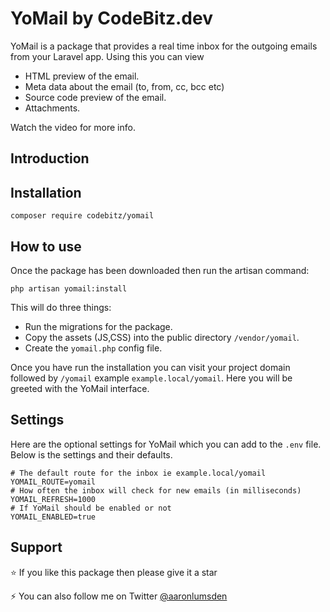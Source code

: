 # YoMail by CodeBitz.dev

YoMail is a package that provides a real time inbox for the outgoing emails from your Laravel app. Using this you can view

- HTML preview of the email.
- Meta data about the email (to, from, cc, bcc etc)
- Source code preview of the email.
- Attachments.

Watch the video for more info.

## Introduction


## Installation

`composer require codebitz/yomail`

## How to use

Once the package has been downloaded then run the artisan command:

`php artisan yomail:install`

This will do three things:
- Run the migrations for the package.
- Copy the assets (JS,CSS) into the public directory `/vendor/yomail`.
- Create the `yomail.php` config file.

Once you have run the installation you can visit your project domain followed by `/yomail` example `example.local/yomail`. Here you will be greeted with the YoMail interface.

## Settings

Here are the optional settings for YoMail which you can add to the `.env` file. Below is the settings and their defaults.

```shell
# The default route for the inbox ie example.local/yomail
YOMAIL_ROUTE=yomail
# How often the inbox will check for new emails (in milliseconds)
YOMAIL_REFRESH=1000
# If YoMail should be enabled or not
YOMAIL_ENABLED=true 
```

## Support

⭐ If you like this package then please give it a star

⚡ You can also follow me on Twitter [@aaronlumsden](https://twitter.com/aaronlumsden)
